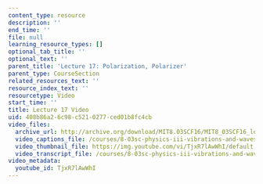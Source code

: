 ```yaml
---
content_type: resource
description: ''
end_time: ''
file: null
learning_resource_types: []
optional_tab_title: ''
optional_text: ''
parent_title: 'Lecture 17: Polarization, Polarizer'
parent_type: CourseSection
related_resources_text: ''
resource_index_text: ''
resourcetype: Video
start_time: ''
title: Lecture 17 Video
uid: 408b86a2-6c98-c521-0277-ced01b8fc4cb
video_files:
  archive_url: http://archive.org/download/MIT8.03SCF16/MIT8_03SCF16_lec17_300k.mp4
  video_captions_file: /courses/8-03sc-physics-iii-vibrations-and-waves-fall-2016/63f675f44e5754be8475125f5b2cd8d9_TjxR7lAwWhI.vtt
  video_thumbnail_file: https://img.youtube.com/vi/TjxR7lAwWhI/default.jpg
  video_transcript_file: /courses/8-03sc-physics-iii-vibrations-and-waves-fall-2016/3925f0496a096c9efc1542b43bddf567_TjxR7lAwWhI.pdf
video_metadata:
  youtube_id: TjxR7lAwWhI
---
```

